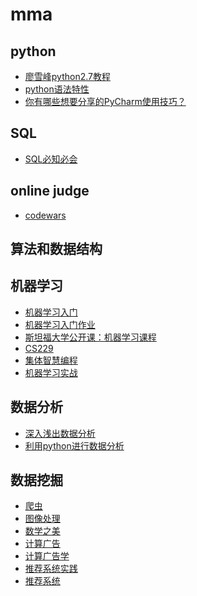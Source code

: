 # mma

## python

- [廖雪峰python2.7教程](http://www.liaoxuefeng.com/wiki/001374738125095c955c1e6d8bb493182103fac9270762a000/)
- [python语法特性](https://github.com/im-iron-man/python-gramma)
- [你有哪些想要分享的PyCharm使用技巧？](https://www.zhihu.com/question/37787004)

## SQL

- [SQL必知必会](https://book.douban.com/subject/24250054/)

## online judge

- [codewars](http://www.codewars.com/about)

## 算法和数据结构

## 机器学习

- [机器学习入门](https://github.com/im-iron-man/data-analysis)
- [机器学习入门作业](https://github.com/im-iron-man/data-analysis-homework)
- [斯坦福大学公开课：机器学习课程](http://open.163.com/special/opencourse/machinelearning.html)
- [CS229](http://cs229.stanford.edu/)
- [集体智慧编程](https://book.douban.com/subject/3288908/)
- [机器学习实战](https://book.douban.com/subject/24703171/)

## 数据分析

- [深入浅出数据分析](https://book.douban.com/subject/5257905/)
- [利用python进行数据分析](https://book.douban.com/subject/25779298/)

## 数据挖掘

- [爬虫]()
- [图像处理]()
- [数学之美](https://book.douban.com/subject/10750155/)
- [计算广告](https://book.douban.com/subject/26596778/)
- [计算广告学](https://study.163.com/course/courseMain.htm?courseId=321007)
- [推荐系统实践](https://book.douban.com/subject/10769749/)
- [推荐系统](https://book.douban.com/subject/24746415/)